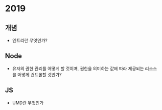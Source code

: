 # 2019

## 개념

- 엔트리란 무엇인가?

## Node

- 유저의 권한 관리를 어떻게 할 것이며, 권한을 의미하는 값에 따라 제공되는 리소스를 어떻게 컨트롤할 것인가?

## JS

- UMD란 무엇인가
